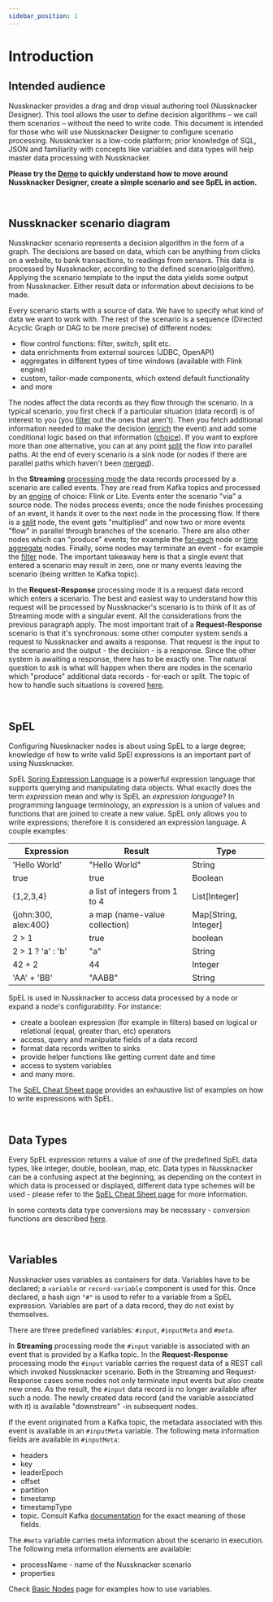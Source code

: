 ```yaml
---
sidebar_position: 1
---
```


# Introduction

## Intended audience

Nussknacker provides a drag and drop visual authoring tool (Nussknacker Designer). This tool allows the user to define decision algorithms – we call them scenarios – without the need to write code. This document is intended for those who will use Nussknacker Designer to configure scenario processing. Nussknacker is a low-code platform; prior knowledge of SQL, JSON and familiarity with concepts like variables and data types will help master data processing with Nussknacker. 

**Please try the [Demo](/quickstart/demo) to quickly understand how to move around Nussknacker Designer, create a simple scenario and see SpEL in action.**

&nbsp;
## Nussknacker scenario diagram

Nussknacker scenario represents a decision algorithm in the form of a graph. The decisions are based on data, which can be anything from clicks on a website, to bank transactions, to readings from sensors. This data is processed by Nussknacker, according to the defined scenario(algorithm). Applying the scenario template to the input the data yields some output from Nussknacker. Either result data or information about decisions to be made.

Every scenario starts with a source of data. We have to specify what kind of data we want to work with. The rest of the scenario is a sequence (Directed Acyclic Graph or DAG to be more precise) of different nodes:
- flow control functions: filter, switch, split etc.
- data enrichments from external sources (JDBC, OpenAPI)
- aggregates in different types of time windows (available with Flink engine)
- custom, tailor-made components, which extend default functionality
- and more

The nodes affect the data records as they flow through the scenario. In a typical scenario, you first check if a particular situation (data record) is of interest to you (you [filter](./BasicNodes.md#filter) out the ones that aren't). Then you fetch additional information needed to make the decision ([enrich](./Enrichers.md) the event) and add some conditional logic based on that information ([choice](./BasicNodes.md#choice)). If you want to explore more than one alternative, you can at any point [split](./BasicNodes.md#split) the flow into parallel paths. At the end of every scenario is a sink node (or nodes if there are parallel paths which haven't been [merged](./BasicNodes.md#union)). 

In the **Streaming** [processing mode](/about/ProcessingModes) the data records processed by a scenario are called events. They are read from Kafka topics and processed by an [engine](/about/engines/) of choice: Flink or Lite. Events enter the scenario "via" a source node. The nodes process events; once the node finishes processing of an event, it hands it over to the next node in the processing flow. If there is a [split](./BasicNodes.md#split) node, the event gets "multiplied" and now two or more events "flow" in parallel through branches of the scenario.  There are also other nodes which can "produce" events; for example the [for-each](./BasicNodes.md#foreach) node or [time aggregate](AggregatesInTimeWindows.md) nodes. Finally, some nodes may terminate an event - for example the [filter](./BasicNodes.md#filter) node. The important takeaway here is that a single event that entered a scenario may result in zero, one or many events leaving the scenario (being written to Kafka topic).

In the **Request-Response** processing mode it is a request data record which enters a scenario. The best and easiest way to understand how this request will be processed by Nussknacker's scenario is to think of it as of Streaming mode with a singular event. All the considerations from the previous paragraph apply. The most important trait of a **Request-Response** scenario is that it's synchronous: some other computer system sends a request to Nussknacker and awaits a response. That request is the input to the scenario and the output - the decision - is a response. Since the other system is awaiting a response, there has to be exactly one. The natural question to ask is what will happen when there are nodes in the scenario which "produce" additional data records - for-each or split. The topic of how to handle such situations is covered  [here](RRDataSourcesAndSinks.md#scenario-response-in-scenarios-with-split-and-for-each-nodes). 

&nbsp;
## SpEL

Configuring Nussknacker nodes is about using SpEL to a large degree; knowledge of how to write valid SpEl expressions is an important part of using Nussknacker.

SpEL [Spring Expression Language](https://docs.spring.io/spring-framework/docs/3.2.x/spring-framework-reference/html/expressions.html) is a powerful expression language that supports querying and manipulating data objects. What exactly does the term _expression_ mean and why is SpEL an _expression language_? In programming language terminology, an _expression_ is a union of values and functions that are joined to create a new value. SpEL only allows you to write expressions; therefore it is considered an expression language. A couple examples:

| Expression           | Result                         | Type                 |
| ------------         | --------                       | --------             |
| 'Hello World'        | "Hello World"                  | String               |
| true                 | true                           | Boolean              |
| {1,2,3,4}            | a list of integers from 1 to 4 | List[Integer]        |
| {john:300, alex:400} | a map (name-value collection)  | Map[String, Integer] |
| 2 > 1                | true                           | boolean              |
| 2 > 1 ? 'a' : 'b'    | "a"                            | String               |
| 42 + 2               | 44                             | Integer              |
| 'AA' + 'BB'          | "AABB"                         | String               |

SpEL is used in Nussknacker to access data processed by a node or expand a node's configurability. For instance:


* create a boolean expression (for example in filters) based on logical or relational (equal, greater than, etc) operators
* access, query and manipulate fields of a data record
* format data records written to sinks
* provide helper functions like getting current date and time 
* access to system variables
* and many more.

The [SpEL Cheat Sheet page](Spel.md)  provides an exhaustive list of examples on how to write expressions with SpEL.

&nbsp;
## Data Types

Every SpEL expression returns a value of one of the predefined SpEL data types, like integer, double, boolean, map, etc. Data types in Nussknacker can be a confusing aspect at the beginning, as depending on the context in which data is processed or displayed, different data type schemes will be used - please refer to the [SpEL Cheat Sheet page](Spel.md#data-types-and-structures) for more information. 

In some contexts data type conversions may be necessary - conversion functions are described [here](Spel.md#type-conversions).

&nbsp;
## Variables

Nussknacker uses variables as containers for data. Variables have to be declared; a `variable` or `record-variable` component is used for this. Once declared, a hash sign `"#"` is used to refer to a variable from a SpEL expression. Variables are part of a data record, they do not exist by themselves. 

There are three predefined variables: `#input`, `#inputMeta` and `#meta`. 

In **Streaming** processing mode the `#input` variable is associated with an event that is provided by a Kafka topic. In the **Request-Response** processing mode the `#input` variable carries the request data of a REST call which invoked Nussknacker scenario. Both in the Streaming and Request-Response cases some nodes not only terminate input events but also create new ones. As the result, the `#input` data record is no longer available after such a node. The newly created data record (and the variable associated with it) is available "downstream" -in subsequent nodes. 


If the event originated from a Kafka topic, the metadata associated with this event is available in an `#inputMeta` variable. The following meta information fields are available in `#inputMeta`:
* headers
* key
* leaderEpoch
* offset
* partition
* timestamp 
* timestampType 
* topic. 
Consult Kafka [documentation](https://kafka.apache.org/33/javadoc/org/apache/kafka/clients/consumer/ConsumerRecord.html) for the exact meaning of those fields. 


The `#meta` variable carries meta information about the scenario in execution. The following meta information elements are available:

* processName - name of the Nussknacker scenario
* properties  

Check [Basic Nodes](BasicNodes.md#variable) page for examples how to use variables. 

&nbsp;
